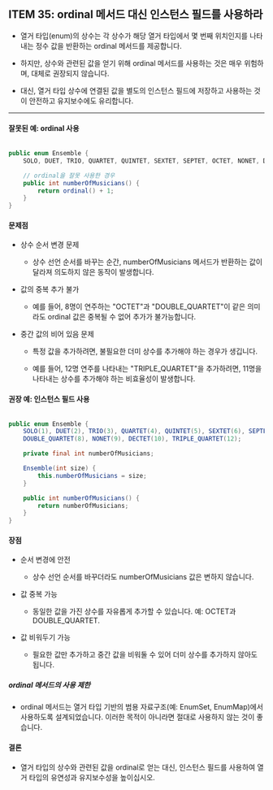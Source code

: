 ## ITEM 35: ordinal 메서드 대신 인스턴스 필드를 사용하라

- 열거 타입(enum)의 상수는 각 상수가 해당 열거 타입에서 몇 번째 위치인지를 나타내는 정수 값을 반환하는 ordinal 메서드를 제공합니다.

- 하지만, 상수와 관련된 값을 얻기 위해 ordinal 메서드를 사용하는 것은 매우 위험하며, 대체로 권장되지 않습니다.

- 대신, 열거 타입 상수에 연결된 값을 별도의 인스턴스 필드에 저장하고 사용하는 것이 안전하고 유지보수에도 유리합니다.

---

#### 잘못된 예: ordinal 사용

```java

public enum Ensemble {
    SOLO, DUET, TRIO, QUARTET, QUINTET, SEXTET, SEPTET, OCTET, NONET, DECTET;

    // ordinal을 잘못 사용한 경우
    public int numberOfMusicians() {
        return ordinal() + 1;
    }
}

```

#### 문제점

- 상수 순서 변경 문제

  - 상수 선언 순서를 바꾸는 순간, numberOfMusicians 메서드가 반환하는 값이 달라져 의도하지 않은 동작이 발생합니다.

- 값의 중복 추가 불가

  - 예를 들어, 8명이 연주하는 "OCTET"과 "DOUBLE_QUARTET"이 같은 의미라도 ordinal 값은 중복될 수 없어 추가가 불가능합니다.

- 중간 값의 비어 있음 문제

  - 특정 값을 추가하려면, 불필요한 더미 상수를 추가해야 하는 경우가 생깁니다.

  - 예를 들어, 12명 연주를 나타내는 "TRIPLE_QUARTET"을 추가하려면, 11명을 나타내는 상수를 추가해야 하는 비효율성이 발생합니다.

#### 권장 예: 인스턴스 필드 사용

```java

public enum Ensemble {
    SOLO(1), DUET(2), TRIO(3), QUARTET(4), QUINTET(5), SEXTET(6), SEPTET(7), OCTET(8),
    DOUBLE_QUARTET(8), NONET(9), DECTET(10), TRIPLE_QUARTET(12);

    private final int numberOfMusicians;

    Ensemble(int size) {
        this.numberOfMusicians = size;
    }

    public int numberOfMusicians() {
        return numberOfMusicians;
    }
}

```

#### 장점

- 순서 변경에 안전

  - 상수 선언 순서를 바꾸더라도 numberOfMusicians 값은 변하지 않습니다.

- 값 중복 가능

  - 동일한 값을 가진 상수를 자유롭게 추가할 수 있습니다. 예: OCTET과 DOUBLE_QUARTET.

- 값 비워두기 가능

  - 필요한 값만 추가하고 중간 값을 비워둘 수 있어 더미 상수를 추가하지 않아도 됩니다.

##### ordinal 메서드의 사용 제한

- ordinal 메서드는 열거 타입 기반의 범용 자료구조(예: EnumSet, EnumMap)에서 사용하도록 설계되었습니다. 이러한 목적이 아니라면 절대로 사용하지 않는 것이 좋습니다.

#### 결론

- 열거 타입의 상수와 관련된 값을 ordinal로 얻는 대신, 인스턴스 필드를 사용하여 열거 타입의 유연성과 유지보수성을 높이십시오.
